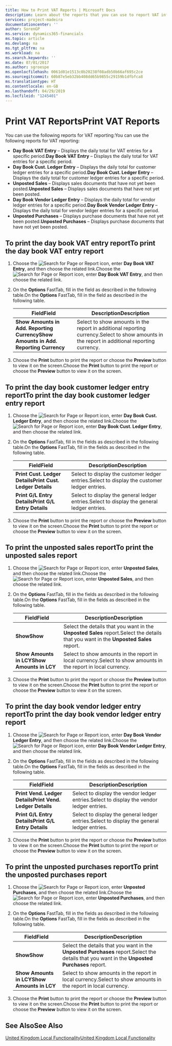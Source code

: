 ```yaml
---
title: How to Print VAT Reports | Microsoft Docs
description: Learn about the reports that you can use to report VAT information.
services: project-madeira
documentationcenter: ''
author: SorenGP
ms.service: dynamics365-financials
ms.topic: article
ms.devlang: na
ms.tgt_pltfrm: na
ms.workload: na
ms.search.keywords: ''
ms.date: 07/01/2017
ms.author: sgroespe
ms.openlocfilehash: 0061d01e1513c0b20238f08adb50b66af695c2ce
ms.sourcegitcommit: 60b87e5eb32bb408dd65b9855c29159b1dfbfca8
ms.translationtype: HT
ms.contentlocale: en-GB
ms.lasthandoff: 04/29/2019
ms.locfileid: "1245401"
---
```

# <a name="print-vat-reports"></a><span data-ttu-id="61d14-103">Print VAT Reports</span><span class="sxs-lookup"><span data-stu-id="61d14-103">Print VAT Reports</span></span>
<span data-ttu-id="61d14-104">You can use the following reports for VAT reporting:</span><span class="sxs-lookup"><span data-stu-id="61d14-104">You can use the following reports for VAT reporting:</span></span>  

-   <span data-ttu-id="61d14-105">**Day Book VAT Entry** – Displays the daily total for VAT entries for a specific period.</span><span class="sxs-lookup"><span data-stu-id="61d14-105">**Day Book VAT Entry** – Displays the daily total for VAT entries for a specific period.</span></span>  
-   <span data-ttu-id="61d14-106">**Day Book Cust. Ledger Entry** – Displays the daily total for customer ledger entries for a specific period.</span><span class="sxs-lookup"><span data-stu-id="61d14-106">**Day Book Cust. Ledger Entry** – Displays the daily total for customer ledger entries for a specific period.</span></span>  
-   <span data-ttu-id="61d14-107">**Unposted Sales** – Displays sales documents that have not yet been posted.</span><span class="sxs-lookup"><span data-stu-id="61d14-107">**Unposted Sales** – Displays sales documents that have not yet been posted.</span></span>  
-   <span data-ttu-id="61d14-108">**Day Book Vendor Ledger Entry** – Displays the daily total for vendor ledger entries for a specific period.</span><span class="sxs-lookup"><span data-stu-id="61d14-108">**Day Book Vendor Ledger Entry** – Displays the daily total for vendor ledger entries for a specific period.</span></span>  
-   <span data-ttu-id="61d14-109">**Unposted Purchases** – Displays purchase documents that have not yet been posted.</span><span class="sxs-lookup"><span data-stu-id="61d14-109">**Unposted Purchases** – Displays purchase documents that have not yet been posted.</span></span>  

## <a name="to-print-the-day-book-vat-entry-report"></a><span data-ttu-id="61d14-110">To print the day book VAT entry report</span><span class="sxs-lookup"><span data-stu-id="61d14-110">To print the day book VAT entry report</span></span>  

1.  <span data-ttu-id="61d14-111">Choose the ![Search for Page or Report](../../media/ui-search/search_small.png "Search for Page or Report icon") icon, enter **Day Book VAT Entry**, and then choose the related link.</span><span class="sxs-lookup"><span data-stu-id="61d14-111">Choose the ![Search for Page or Report](../../media/ui-search/search_small.png "Search for Page or Report icon") icon, enter **Day Book VAT Entry**, and then choose the related link.</span></span>  
2.  <span data-ttu-id="61d14-112">On the **Options** FastTab, fill in the field as described in the following table.</span><span class="sxs-lookup"><span data-stu-id="61d14-112">On the **Options** FastTab, fill in the field as described in the following table.</span></span>  

    |<span data-ttu-id="61d14-113">Field</span><span class="sxs-lookup"><span data-stu-id="61d14-113">Field</span></span>|<span data-ttu-id="61d14-114">Description</span><span class="sxs-lookup"><span data-stu-id="61d14-114">Description</span></span>|  
    |---------------------------------|---------------------------------------|  
    |<span data-ttu-id="61d14-115">**Show Amounts in Add. Reporting Currency**</span><span class="sxs-lookup"><span data-stu-id="61d14-115">**Show Amounts in Add. Reporting Currency**</span></span>|<span data-ttu-id="61d14-116">Select to show amounts in the report in additional reporting currency.</span><span class="sxs-lookup"><span data-stu-id="61d14-116">Select to show amounts in the report in additional reporting currency.</span></span>|  

3.  <span data-ttu-id="61d14-117">Choose the **Print** button to print the report or choose the **Preview** button to view it on the screen.</span><span class="sxs-lookup"><span data-stu-id="61d14-117">Choose the **Print** button to print the report or choose the **Preview** button to view it on the screen.</span></span>  

## <a name="to-print-the-day-book-customer-ledger-entry-report"></a><span data-ttu-id="61d14-118">To print the day book customer ledger entry report</span><span class="sxs-lookup"><span data-stu-id="61d14-118">To print the day book customer ledger entry report</span></span>  

1.  <span data-ttu-id="61d14-119">Choose the ![Search for Page or Report](../../media/ui-search/search_small.png "Search for Page or Report icon") icon, enter **Day Book Cust. Ledger Entry**, and then choose the related link.</span><span class="sxs-lookup"><span data-stu-id="61d14-119">Choose the ![Search for Page or Report](../../media/ui-search/search_small.png "Search for Page or Report icon") icon, enter **Day Book Cust. Ledger Entry**, and then choose the related link.</span></span>  
2.  <span data-ttu-id="61d14-120">On the **Options** FastTab, fill in the fields as described in the following table.</span><span class="sxs-lookup"><span data-stu-id="61d14-120">On the **Options** FastTab, fill in the fields as described in the following table.</span></span>  

    |<span data-ttu-id="61d14-121">Field</span><span class="sxs-lookup"><span data-stu-id="61d14-121">Field</span></span>|<span data-ttu-id="61d14-122">Description</span><span class="sxs-lookup"><span data-stu-id="61d14-122">Description</span></span>|  
    |---------------------------------|---------------------------------------|  
    |<span data-ttu-id="61d14-123">**Print Cust. Ledger Details**</span><span class="sxs-lookup"><span data-stu-id="61d14-123">**Print Cust. Ledger Details**</span></span>|<span data-ttu-id="61d14-124">Select to display the customer ledger entries.</span><span class="sxs-lookup"><span data-stu-id="61d14-124">Select to display the customer ledger entries.</span></span>|  
    |<span data-ttu-id="61d14-125">**Print G/L Entry Details**</span><span class="sxs-lookup"><span data-stu-id="61d14-125">**Print G/L Entry Details**</span></span>|<span data-ttu-id="61d14-126">Select to display the general ledger entries.</span><span class="sxs-lookup"><span data-stu-id="61d14-126">Select to display the general ledger entries.</span></span>|  

3.  <span data-ttu-id="61d14-127">Choose the **Print** button to print the report or choose the **Preview** button to view it on the screen.</span><span class="sxs-lookup"><span data-stu-id="61d14-127">Choose the **Print** button to print the report or choose the **Preview** button to view it on the screen.</span></span>  

## <a name="to-print-the-unposted-sales-report"></a><span data-ttu-id="61d14-128">To print the unposted sales report</span><span class="sxs-lookup"><span data-stu-id="61d14-128">To print the unposted sales report</span></span>  

1.  <span data-ttu-id="61d14-129">Choose the ![Search for Page or Report](../../media/ui-search/search_small.png "Search for Page or Report icon") icon, enter **Unposted Sales**, and then choose the related link.</span><span class="sxs-lookup"><span data-stu-id="61d14-129">Choose the ![Search for Page or Report](../../media/ui-search/search_small.png "Search for Page or Report icon") icon, enter **Unposted Sales**, and then choose the related link.</span></span>  
2.  <span data-ttu-id="61d14-130">On the **Options** FastTab, fill in the fields as described in the following table.</span><span class="sxs-lookup"><span data-stu-id="61d14-130">On the **Options** FastTab, fill in the fields as described in the following table.</span></span>  

    |<span data-ttu-id="61d14-131">Field</span><span class="sxs-lookup"><span data-stu-id="61d14-131">Field</span></span>|<span data-ttu-id="61d14-132">Description</span><span class="sxs-lookup"><span data-stu-id="61d14-132">Description</span></span>|  
    |---------------------------------|---------------------------------------|  
    |<span data-ttu-id="61d14-133">**Show**</span><span class="sxs-lookup"><span data-stu-id="61d14-133">**Show**</span></span>|<span data-ttu-id="61d14-134">Select the details that you want in the **Unposted Sales** report.</span><span class="sxs-lookup"><span data-stu-id="61d14-134">Select the details that you want in the **Unposted Sales** report.</span></span>|  
    |<span data-ttu-id="61d14-135">**Show Amounts in LCY**</span><span class="sxs-lookup"><span data-stu-id="61d14-135">**Show Amounts in LCY**</span></span>|<span data-ttu-id="61d14-136">Select to show amounts in the report in local currency.</span><span class="sxs-lookup"><span data-stu-id="61d14-136">Select to show amounts in the report in local currency.</span></span>|  

3.  <span data-ttu-id="61d14-137">Choose the **Print** button to print the report or choose the **Preview** button to view it on the screen.</span><span class="sxs-lookup"><span data-stu-id="61d14-137">Choose the **Print** button to print the report or choose the **Preview** button to view it on the screen.</span></span>  

## <a name="to-print-the-day-book-vendor-ledger-entry-report"></a><span data-ttu-id="61d14-138">To print the day book vendor ledger entry report</span><span class="sxs-lookup"><span data-stu-id="61d14-138">To print the day book vendor ledger entry report</span></span>  

1.  <span data-ttu-id="61d14-139">Choose the ![Search for Page or Report](../../media/ui-search/search_small.png "Search for Page or Report icon") icon, enter **Day Book Vendor Ledger Entry**, and then choose the related link.</span><span class="sxs-lookup"><span data-stu-id="61d14-139">Choose the ![Search for Page or Report](../../media/ui-search/search_small.png "Search for Page or Report icon") icon, enter **Day Book Vendor Ledger Entry**, and then choose the related link.</span></span>  
2.  <span data-ttu-id="61d14-140">On the **Options** FastTab, fill in the fields as described in the following table.</span><span class="sxs-lookup"><span data-stu-id="61d14-140">On the **Options** FastTab, fill in the fields as described in the following table.</span></span>  

    |<span data-ttu-id="61d14-141">Field</span><span class="sxs-lookup"><span data-stu-id="61d14-141">Field</span></span>|<span data-ttu-id="61d14-142">Description</span><span class="sxs-lookup"><span data-stu-id="61d14-142">Description</span></span>|  
    |---------------------------------|---------------------------------------|  
    |<span data-ttu-id="61d14-143">**Print Vend. Ledger Details**</span><span class="sxs-lookup"><span data-stu-id="61d14-143">**Print Vend. Ledger Details**</span></span>|<span data-ttu-id="61d14-144">Select to display the vendor ledger entries.</span><span class="sxs-lookup"><span data-stu-id="61d14-144">Select to display the vendor ledger entries.</span></span>|  
    |<span data-ttu-id="61d14-145">**Print G/L Entry Details**</span><span class="sxs-lookup"><span data-stu-id="61d14-145">**Print G/L Entry Details**</span></span>|<span data-ttu-id="61d14-146">Select to display the general ledger entries.</span><span class="sxs-lookup"><span data-stu-id="61d14-146">Select to display the general ledger entries.</span></span>|  

3.  <span data-ttu-id="61d14-147">Choose the **Print** button to print the report or choose the **Preview** button to view it on the screen.</span><span class="sxs-lookup"><span data-stu-id="61d14-147">Choose the **Print** button to print the report or choose the **Preview** button to view it on the screen.</span></span>  

## <a name="to-print-the-unposted-purchases-report"></a><span data-ttu-id="61d14-148">To print the unposted purchases report</span><span class="sxs-lookup"><span data-stu-id="61d14-148">To print the unposted purchases report</span></span>  

1.  <span data-ttu-id="61d14-149">Choose the ![Search for Page or Report](../../media/ui-search/search_small.png "Search for Page or Report icon") icon, enter **Unposted Purchases**, and then choose the related link.</span><span class="sxs-lookup"><span data-stu-id="61d14-149">Choose the ![Search for Page or Report](../../media/ui-search/search_small.png "Search for Page or Report icon") icon, enter **Unposted Purchases**, and then choose the related link.</span></span>  
2.  <span data-ttu-id="61d14-150">On the **Options** FastTab, fill in the fields as described in the following table.</span><span class="sxs-lookup"><span data-stu-id="61d14-150">On the **Options** FastTab, fill in the fields as described in the following table.</span></span>  

    |<span data-ttu-id="61d14-151">Field</span><span class="sxs-lookup"><span data-stu-id="61d14-151">Field</span></span>|<span data-ttu-id="61d14-152">Description</span><span class="sxs-lookup"><span data-stu-id="61d14-152">Description</span></span>|  
    |---------------------------------|---------------------------------------|  
    |<span data-ttu-id="61d14-153">**Show**</span><span class="sxs-lookup"><span data-stu-id="61d14-153">**Show**</span></span>|<span data-ttu-id="61d14-154">Select the details that you want in the **Unposted Purchases** report.</span><span class="sxs-lookup"><span data-stu-id="61d14-154">Select the details that you want in the **Unposted Purchases** report.</span></span>|  
    |<span data-ttu-id="61d14-155">**Show Amounts in LCY**</span><span class="sxs-lookup"><span data-stu-id="61d14-155">**Show Amounts in LCY**</span></span>|<span data-ttu-id="61d14-156">Select to show amounts in the report in local currency.</span><span class="sxs-lookup"><span data-stu-id="61d14-156">Select to show amounts in the report in local currency.</span></span>|  

3.  <span data-ttu-id="61d14-157">Choose the **Print** button to print the report or choose the **Preview** button to view it on the screen.</span><span class="sxs-lookup"><span data-stu-id="61d14-157">Choose the **Print** button to print the report or choose the **Preview** button to view it on the screen.</span></span>  

## <a name="see-also"></a><span data-ttu-id="61d14-158">See Also</span><span class="sxs-lookup"><span data-stu-id="61d14-158">See Also</span></span>  
[<span data-ttu-id="61d14-159">United Kingdom Local Functionality</span><span class="sxs-lookup"><span data-stu-id="61d14-159">United Kingdom Local Functionality</span></span>](united-kingdom-local-functionality.md)
